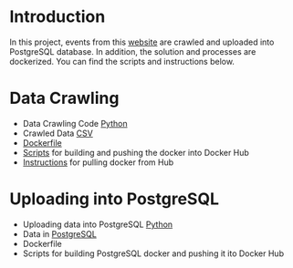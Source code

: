 # Introduction

In this project, events from this [website](https://www.lucernefestival.ch/en/program/summer-festival-23) are crawled and uploaded into PostgreSQL database. In addition, the solution and processes are dockerized. You can find the scripts and instructions below.

# Data Crawling

- Data Crawling Code [Python](https://github.com/alkimcelik/future_demand_case/blob/main/data_crawling.py)
- Crawled Data [CSV](https://github.com/alkimcelik/future_demand_case/blob/main/crawled_data.csv)
- [Dockerfile](https://github.com/alkimcelik/future_demand_case/blob/main/Dockerfile)
- [Scripts](https://github.com/alkimcelik/future_demand_case/blob/main/building_docker_data_crawling.md) for building and pushing the docker into Docker Hub
- [Instructions](https://github.com/alkimcelik/future_demand_case/blob/main/data_crawling_docker_instructions.md) for pulling docker from Hub

# Uploading into PostgreSQL

- Uploading data into PostgreSQL [Python](https://github.com/alkimcelik/future_demand_case/blob/main/uploading_data_to_postgresql.py)
- Data in [PostgreSQL](https://github.com/alkimcelik/future_demand_case/blob/main/future_demand_case_alkim.sql)
- Dockerfile
- Scripts for building PostgreSQL docker and pushing it ito Docker Hub
